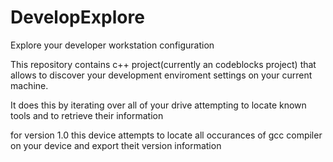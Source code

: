 # DevelopExplore
Explore your developer workstation configuration

This repository contains c++ project(currently an codeblocks project) that allows to discover your development enviroment settings on your current machine.

It does this by iterating over all of your drive attempting to locate known tools and to retrieve their information


for version 1.0 this device attempts to locate all occurances of gcc compiler on your device and export theit version information
